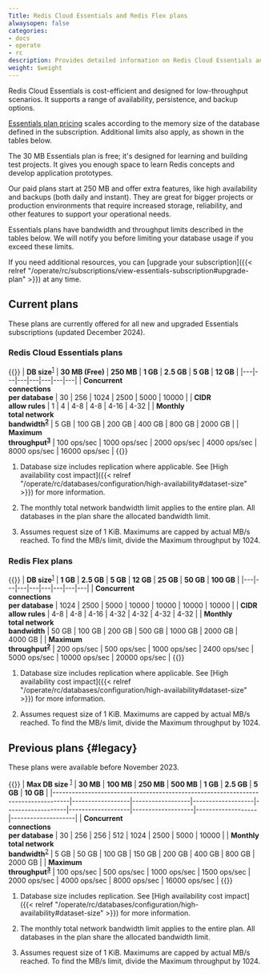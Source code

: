 ```yaml
---
Title: Redis Cloud Essentials and Redis Flex plans
alwaysopen: false
categories:
- docs
- operate
- rc
description: Provides detailed information on Redis Cloud Essentials and Redis Flex plans
weight: $weight
---
```


Redis Cloud Essentials is cost-efficient and designed for low-throughput scenarios. It supports a range of availability, persistence, and backup options.  

[Essentials plan pricing](https://redis.io/pricing/#monthly) scales according to the memory size of the database defined in the subscription.  Additional limits also apply, as shown in the tables below.

The 30 MB Essentials plan is free; it's designed for learning and building test projects. It gives you enough space to learn Redis concepts and develop application prototypes.

Our paid plans start at 250 MB and offer extra features, like high availability and backups (both daily and instant). They are great for bigger projects or production environments that require increased storage, reliability, and other features to support your operational needs.

Essentials plans have bandwidth and throughput limits described in the tables below. We will notify you before limiting your database usage if you exceed these limits.

If you need additional resources, you can [upgrade your subscription]({{< relref "/operate/rc/subscriptions/view-essentials-subscription#upgrade-plan" >}}) at any time.

## Current plans

These plans are currently offered for all new and upgraded Essentials subscriptions (updated December 2024).

### Redis Cloud Essentials plans

{{<table-scrollable>}}
| **DB&nbsp;size**<sup>[1](#table-note-1)</sup> | **30&nbsp;MB&nbsp;(Free)** | **250 MB** | **1 GB** | **2.5 GB** | **5 GB** | **12 GB** |
|---|---|---|---|---|---|---|
| **Concurrent<br/>connections<br/>per database** | 30 | 256 | 1024 | 2500 | 5000 | 10000 |
| **CIDR<br/> allow rules** | 1 | 4 | 4-8 | 4-8 | 4-16 | 4-32 |
| **Monthly<br/> total network<br/> bandwidth<sup>[2](#table-note-2)</sup>** | 5&nbsp;GB | 100&nbsp;GB | 200&nbsp;GB | 400&nbsp;GB | 800&nbsp;GB | 2000&nbsp;GB |
| **Maximum<br/> throughput<sup>[3](#table-note-3)</sup>** | 100&nbsp;ops/sec | 1000&nbsp;ops/sec | 2000&nbsp;ops/sec | 4000&nbsp;ops/sec | 8000&nbsp;ops/sec | 16000&nbsp;ops/sec |
{{</table-scrollable>}}

1. <a name="table-note-1" style="display: block; height: 80px; margin-top: -80px;"></a> Database size includes replication where applicable. See [High availability cost impact]({{< relref "/operate/rc/databases/configuration/high-availability#dataset-size" >}}) for more information.

2. <a name="table-note-2" style="display: block; height: 80px; margin-top: -80px;"></a> The monthly total network bandwidth limit applies to the entire plan. All databases in the plan share the allocated bandwidth limit.

3. <a name="table-note-3" style="display: block; height: 80px; margin-top: -80px;"></a> Assumes request size of 1 KiB. Maximums are capped by actual MB/s reached. To find the MB/s limit, divide the Maximum throughput by 1024.

### Redis Flex plans

{{<table-scrollable>}}
| **DB&nbsp;size**<sup>[1](#table-note-1-flex)</sup> | **1 GB** | **2.5 GB** | **5 GB** | **12 GB** | **25 GB** | **50 GB** | **100 GB** |
|---|---|---|---|---|---|---|---|
| **Concurrent<br/>connections<br/>per database** | 1024 | 2500 | 5000 | 10000 | 10000 | 10000 | 10000 |
| **CIDR<br/> allow rules** | 4-8 | 4-8 | 4-16 | 4-32 | 4-32 | 4-32 | 4-32 |
| **Monthly<br/> total network<br/> bandwidth** | 50&nbsp;GB | 100&nbsp;GB | 200&nbsp;GB | 500&nbsp;GB | 1000&nbsp;GB | 2000&nbsp;GB | 4000&nbsp;GB |
| **Maximum<br/> throughput<sup>[2](#table-note-2-flex)</sup>** | 200&nbsp;ops/sec | 500&nbsp;ops/sec | 1000&nbsp;ops/sec | 2400&nbsp;ops/sec | 5000&nbsp;ops/sec | 10000&nbsp;ops/sec | 20000&nbsp;ops/sec |
{{</table-scrollable>}}

1. <a name="table-note-1" style="display: block; height: 80px; margin-top: -80px;"></a> Database size includes replication where applicable. See [High availability cost impact]({{< relref "/operate/rc/databases/configuration/high-availability#dataset-size" >}}) for more information.

2. <a name="table-note-2" style="display: block; height: 80px; margin-top: -80px;"></a> Assumes request size of 1 KiB. Maximums are capped by actual MB/s reached. To find the MB/s limit, divide the Maximum throughput by 1024.

## Previous plans {#legacy}

These plans were available before November 2023.

{{<table-scrollable>}}
| **Max&nbsp;DB&nbsp;size&nbsp;**<sup>[1](#table-note-1-legacy)</sup>               | **30 MB**        | **100 MB**       | **250 MB**        | **500 MB**        | **1 GB**          | **2.5 GB**        | **5 GB**          | **10 GB**          |
|-----------------------------------------------------------------------------------|------------------|------------------|-------------------|-------------------|-------------------|-------------------|-------------------|--------------------|
| **Concurrent<br/>connections<br/>per database**                                   | 30               | 256              | 256               | 512               | 1024              | 2500              | 5000              | 10000              |
| **Monthly<br/> total network<br/> bandwidth**<sup>[2](#table-note-2-legacy)</sup> | 5&nbsp;GB        | 50&nbsp;GB       | 100&nbsp;GB       | 150&nbsp;GB       | 200&nbsp;GB       | 400&nbsp;GB       | 800&nbsp;GB       | 2000&nbsp;GB       |
| **Maximum<br/> throughput<sup>[3](#table-note-3-legacy)</sup>**                                                       | 100&nbsp;ops/sec | 500&nbsp;ops/sec | 1000&nbsp;ops/sec | 1500&nbsp;ops/sec | 2000&nbsp;ops/sec | 4000&nbsp;ops/sec | 8000&nbsp;ops/sec | 16000&nbsp;ops/sec |
{{</table-scrollable>}}

1. <a name="table-note-1-legacy" style="display: block; height: 80px; margin-top: -80px;"></a> Database size includes replication. See [High availability cost impact]({{< relref "/operate/rc/databases/configuration/high-availability#dataset-size" >}}) for more information.

2. <a name="table-note-2-legacy" style="display: block; height: 80px; margin-top: -80px;"></a> The monthly total network bandwidth limit applies to the entire plan. All databases in the plan share the allocated bandwidth limit.

2. <a name="table-note-2-legacy" style="display: block; height: 80px; margin-top: -80px;"></a> Assumes request size of 1 KiB. Maximums are capped by actual MB/s reached. To find the MB/s limit, divide the Maximum throughput by 1024.